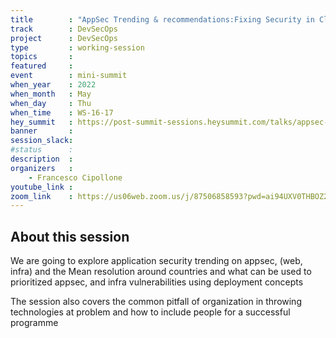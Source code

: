 ```yaml
---
title        : "AppSec Trending & recommendations:Fixing Security in Cloud & Appsec"
track        : DevSecOps
project      : DevSecOps
type         : working-session
topics       :
featured     :
event        : mini-summit
when_year    : 2022
when_month   : May
when_day     : Thu
when_time    : WS-16-17
hey_summit   : https://post-summit-sessions.heysummit.com/talks/appsec-trending-recommendations-fixing-security-in-cloud-appsec/
banner       : 
session_slack:
#status      : 
description  :
organizers   :
    - Francesco Cipollone       
youtube_link : 
zoom_link    : https://us06web.zoom.us/j/87506858593?pwd=ai94UXV0THBOZ2pxMDBFc2NXbWxtQT09
---
```


## About this session
We are going to explore application security trending on appsec, (web, infra) and the Mean resolution around countries and what can be used to prioritized appsec, and infra vulnerabilities using deployment concepts

The session also covers the common pitfall of organization in throwing technologies at problem and how to include people for a successful programme
